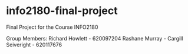 # info2180-final-project
Final Project for the Course INFO2180

Group Members:
Richard Howlett - 620097204
Rashane Murray -
Cargill Seiveright - 620117676
